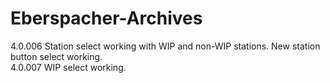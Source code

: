 # Eberspacher-Archives
4.0.006 Station select working with WIP and non-WIP stations. New station button select working. <br/>
4.0.007 WIP select working.
